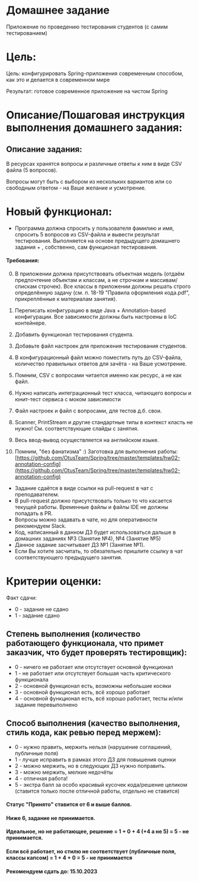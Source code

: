 # Домашнее задание
Приложение по проведению тестирования студентов (с самим тестированием)

# Цель:

Цель: конфигурировать Spring-приложения современным способом, как это и делается в современном мире

Результат: готовое современное приложение на чистом Spring


# Описание/Пошаговая инструкция выполнения домашнего задания:
## Описание задания:

В ресурсах хранятся вопросы и различные ответы к ним в виде CSV файла (5 вопросов).

Вопросы могут быть с выбором из нескольких вариантов или со свободным ответом - на Ваше желание и усмотрение.

# Новый функционал:
- Программа должна спросить у пользователя фамилию и имя, спросить 5 вопросов из CSV-файла и вывести результат тестирования.
Выполняется на основе предыдущего домашнего задания + , собственно, сам функционал тестирования.
#### Требования:
0. В приложении должна присутствовать объектная модель (отдаём предпочтение объектам и классам, а не строчкам и массивам/спискам строчек).
Все классы в приложении должны решать строго определённую задачу (см. п. 18-19 "Правила оформления кода.pdf", прикреплённые к материалам занятия).

1. Переписать конфигурацию в виде Java + Annotation-based конфигурации. Все зависимости должны быть настроены в IoC контейнере.
2. Добавить функционал тестирования студента.
3. Добавьте файл настроек для приложения тестирования студентов.
4. В конфигурационный файл можно поместить путь до CSV-файла, количество правильных ответов для зачёта - на Ваше усмотрение.
5. Помним, CSV с вопросами читается именно как ресурс, а не как файл.
7. Нужно написать интеграционный тест класса, читающего вопросы и юнит-тест сервиса с моком зависимости
8. Файл настроек и файл с вопросами, для тестов д.б. свои.
9. Scanner, PrintStream и другие стандартные типы в контекст класть не нужно! См. соответствующие слайды с занятия.
10. Весь ввод-вывод осуществляется на английском языке.
11. Помним, "без фанатизма" :)
Заготовка для выполнения работы: [https://github.com/OtusTeam/Spring/tree/master/templates/hw02-annotation-config](https://github.com/OtusTeam/Spring/tree/master/templates/hw02-annotation-config)

- Задание сдаётся в виде ссылки на pull-request в чат с преподавателем.
- В pull-request должно присутствовать только то что касается текущей работы. Временные файлы и файлы IDE не должны попадать в PR.
- Вопросы можно задавать в чате, но для оперативности рекомендуем Slack.
- Код, написанный в данном ДЗ будет использоваться дальше в домашних заданиях №3 (Занятие №4), №4 (Занятие №5)
- Данное задание засчитывает ДЗ №1 (Занятие №1).
- Если Вы хотите засчитать, то обязательно пришлите ссылку в чат соответствующего предыдущего занятия.

# Критерии оценки:
Факт сдачи:

- 0 - задание не сдано
- 1 - задание сдано
## Степень выполнения (количество работающего функционала, что примет заказчик, что будет проверять тестировщик):
- 0 - ничего не работает или отсутствует основной функционал
- 1 - не работает или отсутствует большая часть критического функционала
- 2 - основной функционал есть, возможны небольшие косяки
- 3 - основной функционал есть, всё хорошо работает
- 4 - основной функционал есть, всё хорошо работает, тесты и/или задание перевыполнено
## Способ выполнения (качество выполнения, стиль кода, как ревью перед мержем):
- 0 - нужно править, мержить нельзя (нарушение соглашений, публичные поля)
- 1 - лучше исправить в рамках этого ДЗ для повышения оценки
- 2 - можно мержить, но в следующих ДЗ нужно поправить.
- 3 - можно мержить, мелкие недочёты
- 4 - отличная работа!
- 5 - экстра балл за особо красивый кусочек кода/решение целиком (ставится только после отличной работы, отдельно не ставится)
#### Статус "Принято" ставится от 6 и выше баллов.
#### Ниже 6, задание не принимается.
#### Идеальное, но не работающее, решение = 1 + 0 + 4 (+4 а не 5) = 5 - не принимается.
#### Если всё работает, но стилю не соответствует (публичные поля, классы капсом) = 1 + 4 + 0 = 5 - не принимается

#### Рекомендуем сдать до: 15.10.2023
